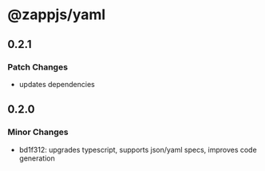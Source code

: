 # @zappjs/yaml

## 0.2.1

### Patch Changes

- updates dependencies

## 0.2.0

### Minor Changes

- bd1f312: upgrades typescript, supports json/yaml specs, improves code generation
